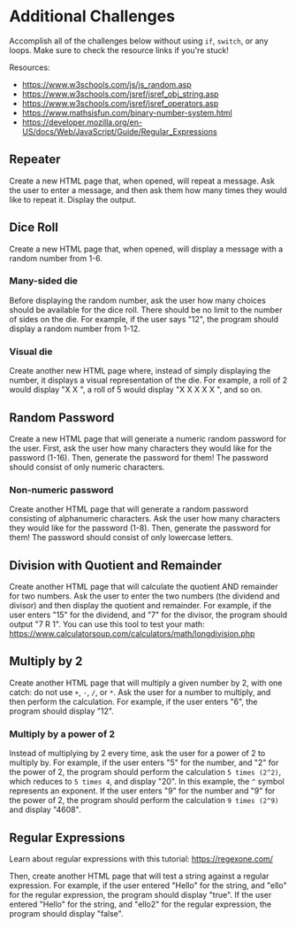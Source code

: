 # Additional Challenges
Accomplish all of the challenges below without using `if`, `switch`, or any loops. Make sure to check the resource links if you're stuck!

Resources:
- https://www.w3schools.com/js/js_random.asp
- https://www.w3schools.com/jsref/jsref_obj_string.asp
- https://www.w3schools.com/jsref/jsref_operators.asp
- https://www.mathsisfun.com/binary-number-system.html
- https://developer.mozilla.org/en-US/docs/Web/JavaScript/Guide/Regular_Expressions

## Repeater
Create a new HTML page that, when opened, will repeat a message. Ask the user to enter a message, and then ask them how many times they would like to repeat it. Display the output.

## Dice Roll
Create a new HTML page that, when opened, will display a message with a random number from 1-6.

### Many-sided die
Before displaying the random number, ask the user how many choices should be available for the dice roll. There should be no limit to the number of sides on the die. For example, if the user says "12", the program should display a random number from 1-12.

### Visual die
Create another new HTML page where, instead of simply displaying the number, it displays a visual representation of the die. For example, a roll of 2 would display "X X ", a roll of 5 would display "X X X X X ", and so on.

## Random Password
Create a new HTML page that will generate a numeric random password for the user. First, ask the user how many characters they would like for the password (1-16). Then, generate the password for them! The password should consist of only numeric characters.

### Non-numeric password
Create another HTML page that will generate a random password consisting of alphanumeric characters. Ask the user how many characters they would like for the password (1-8). Then, generate the password for them! The password should consist of only lowercase letters.

## Division with Quotient and Remainder
Create another HTML page that will calculate the quotient AND remainder for two numbers. Ask the user to enter the two numbers (the dividend and divisor) and then display the quotient and remainder. For example, if the user enters "15" for the dividend, and "7" for the divisor, the program should output "7 R 1". You can use this tool to test your math: https://www.calculatorsoup.com/calculators/math/longdivision.php

## Multiply by 2
Create another HTML page that will multiply a given number by 2, with one catch: do not use `+`, `-`, `/`, or `*`. Ask the user for a number to multiply, and then perform the calculation. For example, if the user enters "6", the program should display "12".

### Multiply by a power of 2
Instead of multiplying by 2 every time, ask the user for a power of 2 to multiply by. For example, if the user enters "5" for the number, and "2" for the power of 2, the program should perform the calculation `5 times (2^2)`, which reduces to `5 times 4`, and display "20". In this example, the `^` symbol represents an exponent. If the user enters "9" for the number and "9" for the power of 2, the program should perform the calculation `9 times (2^9)` and display "4608".

## Regular Expressions
Learn about regular expressions with this tutorial: https://regexone.com/

Then, create another HTML page that will test a string against a regular expression. For example, if the user entered "Hello" for the string, and "ello" for the regular expression, the program should display "true". If the user entered "Hello" for the string, and "ello2" for the regular expression, the program should display "false".